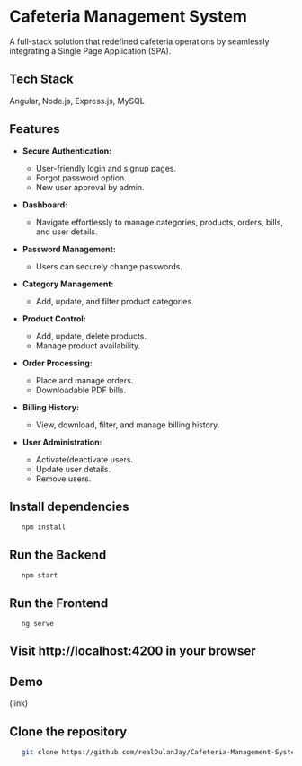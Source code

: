 # Cafeteria Management System

A full-stack solution that redefined cafeteria operations by seamlessly integrating a Single Page Application (SPA). 

## Tech Stack

Angular, Node.js, Express.js, MySQL

## Features

- **Secure Authentication:**
  - User-friendly login and signup pages.
  - Forgot password option.
  - New user approval by admin.

- **Dashboard:**
  - Navigate effortlessly to manage categories, products, orders, bills, and user details.

- **Password Management:**
  - Users can securely change passwords.

- **Category Management:**
  - Add, update, and filter product categories.

- **Product Control:**
  - Add, update, delete products.
  - Manage product availability.

- **Order Processing:**
  - Place and manage orders.
  - Downloadable PDF bills.

- **Billing History:**
  - View, download, filter, and manage billing history.

- **User Administration:**
  - Activate/deactivate users.
  - Update user details.
  - Remove users.

## Install dependencies

```
   npm install
```
## Run the Backend

```
   npm start
```

## Run the Frontend

```
   ng serve
```

## Visit http://localhost:4200 in your browser

## Demo

(link)

## Clone the repository

```bash
   git clone https://github.com/realDulanJay/Cafeteria-Management-System.git


   

